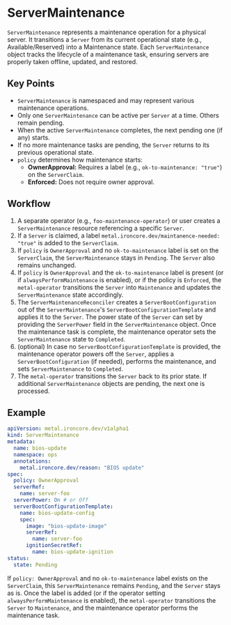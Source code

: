 # ServerMaintenance

`ServerMaintenance` represents a maintenance operation for a physical server. It transitions a `Server` from its 
current operational state (e.g., Available/Reserved) into a Maintenance state. Each `ServerMaintenance` object tracks
the lifecycle of a maintenance task, ensuring servers are properly taken offline, updated, and restored.

## Key Points

- `ServerMaintenance` is namespaced and may represent various maintenance operations.
- Only one `ServerMaintenance` can be active per `Server` at a time. Others remain pending.
- When the active `ServerMaintenance` completes, the next pending one (if any) starts.
- If no more maintenance tasks are pending, the `Server` returns to its previous operational state.
- `policy` determines how maintenance starts:
    - **OwnerApproval:** Requires a label (e.g., `ok-to-maintenance: "true"`) on the `ServerClaim`.
    - **Enforced:** Does not require owner approval.

## Workflow

1. A separate operator (e.g., `foo-maintenance-operator`) or user creates a `ServerMaintenance` resource referencing a 
   specific `Server`.
2. If a `Server` is claimed, a label `metal.ironcore.dev/maintanence-needed: "true"` is added to the `ServerClaim`.
3. If `policy` is `OwnerApproval` and no `ok-to-maintenance` label is set on the `ServerClaim`, the `ServerMaintenance`
   stays in `Pending`. The `Server` also remains unchanged.
4. If `policy` is `OwnerApproval` and the `ok-to-maintenance` label is present (or if `alwaysPerformMaintenance` is 
   enabled), or if the policy is `Enforced`, the `metal-operator` transitions the `Server` into `Maintenance` and 
   updates the `ServerMaintenance` state accordingly.
5. The `ServerMaintenanceReconciler` creates a `ServerBootConfiguration` out of the `ServerMaintenance`'s 
   `ServerBootConfigurationTemplate` and applies it to the `Server`. The power state of the `Server` can set by providing the
   `ServerPower` field in the `ServerMaintenance` object. Once the maintenance task is complete, the maintenance operator
   sets the `ServerMaintenance` state to `Completed`.
6. (optional) In case no `ServerBootConfigurationTemplate` is provided, the maintenance operator powers off the `Server`, 
   applies a `ServerBootConfiguration` (if needed), performs the maintenance, and sets `ServerMaintenance` to `Completed`.
7. The `metal-operator` transitions the `Server` back to its prior state. If additional `ServerMaintenance` objects are
   pending, the next one is processed.

## Example

```yaml
apiVersion: metal.ironcore.dev/v1alpha1
kind: ServerMaintenance
metadata:
  name: bios-update
  namespace: ops
  annotations:
    metal.ironcore.dev/reason: "BIOS update"
spec:
  policy: OwnerApproval
  serverRef:
    name: server-foo
  serverPower: On # or Off
  serverBootConfigurationTemplate:
    name: bios-update-config
    spec:
      image: "bios-update-image"
      serverRef:
        name: server-foo
      ignitionSecretRef:
        name: bios-update-ignition
status:
  state: Pending
```

If `policy: OwnerApproval` and no `ok-to-maintenance` label exists on the `ServerClaim`, this `ServerMaintenance` 
remains `Pending`, and the `Server` stays as is. Once the label is added (or if the operator setting 
`alwaysPerformMaintenance` is enabled), the `metal-operator` transitions the `Server` to `Maintenance`, and the 
maintenance operator performs the maintenance task.
